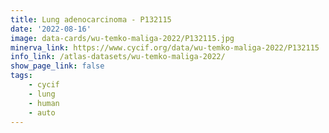 ```yaml
---
title: Lung adenocarcinoma - P132115
date: '2022-08-16'
image: data-cards/wu-temko-maliga-2022/P132115.jpg
minerva_link: https://www.cycif.org/data/wu-temko-maliga-2022/P132115
info_link: /atlas-datasets/wu-temko-maliga-2022/
show_page_link: false
tags:
    - cycif
    - lung
    - human
    - auto
---
```

